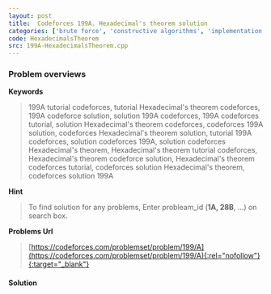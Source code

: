 ```yaml
---
layout: post
title:  Codeforces 199A. Hexadecimal's theorem solution
categories: ['brute force', 'constructive algorithms', 'implementation', 'number theory']
code: HexadecimalsTheorem
src: 199A-HexadecimalsTheorem.cpp
---
```

### **Problem overviews**

**Keywords**
> 199A tutorial codeforces, tutorial Hexadecimal's theorem codeforces, 199A codeforce solution, solution 199A codeforces, 199A codeforces tutorial, solution Hexadecimal's theorem codeforces, codeforces 199A solution, codeforces Hexadecimal's theorem solution, tutorial 199A codeforces, solution codeforces 199A, solution codeforces Hexadecimal's theorem, Hexadecimal's theorem tutorial codeforces, Hexadecimal's theorem codeforce solution, Hexadecimal's theorem codeforces tutorial, codeforces solution Hexadecimal's theorem, codeforces solution 199A

**Hint**
> To find solution for any problems, Enter probleam_id (**1A, 28B**, ...) on search box. 

**Problems Url**
> [https://codeforces.com/problemset/problem/199/A](https://codeforces.com/problemset/problem/199/A){:rel="nofollow"}{:target="_blank"}

#### **Solution**



